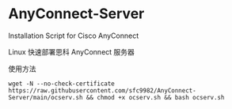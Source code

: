 # AnyConnect-Server

Installation Script for Cisco AnyConnect

Linux 快速部署思科 AnyConnect 服务器

使用方法

`wget -N --no-check-certificate https://raw.githubusercontent.com/sfc9982/AnyConnect-Server/main/ocserv.sh && chmod +x ocserv.sh && bash ocserv.sh`
